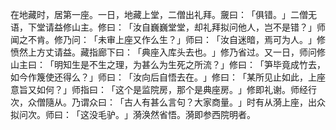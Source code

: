 在地藏时，居第一座。一日，地藏上堂，二僧出礼拜。奯曰：​「俱错。​」二僧无语，下堂请益修山主。修曰：​「汝自巍巍堂堂，却礼拜拟问他人，岂不是错？​」师闻之不肯。修乃问：​「未审上座又作么生？​」师曰：​「汝自迷暗，焉可为人。​」修愤然上方丈请益。藏指廊下曰：​「典座入库头去也。​」修乃省过。又一日，师问修山主曰：​「明知生是不生之理，为甚么为生死之所流？​」修曰：​「笋毕竟成竹去，如今作篾使还得么？​」师曰：​「汝向后自悟去在。​」修曰：​「某所见止如此，上座意旨又如何？​」师指曰：​「这个是监院房，那个是典座房。​」修即礼谢。师经行次，众僧隨从。乃谓众曰：​「古人有甚么言句？大家商量。​」时有从漪上座，出众拟问次。师曰：​「这没毛驴。​」漪涣然省悟。漪即参西院明者。